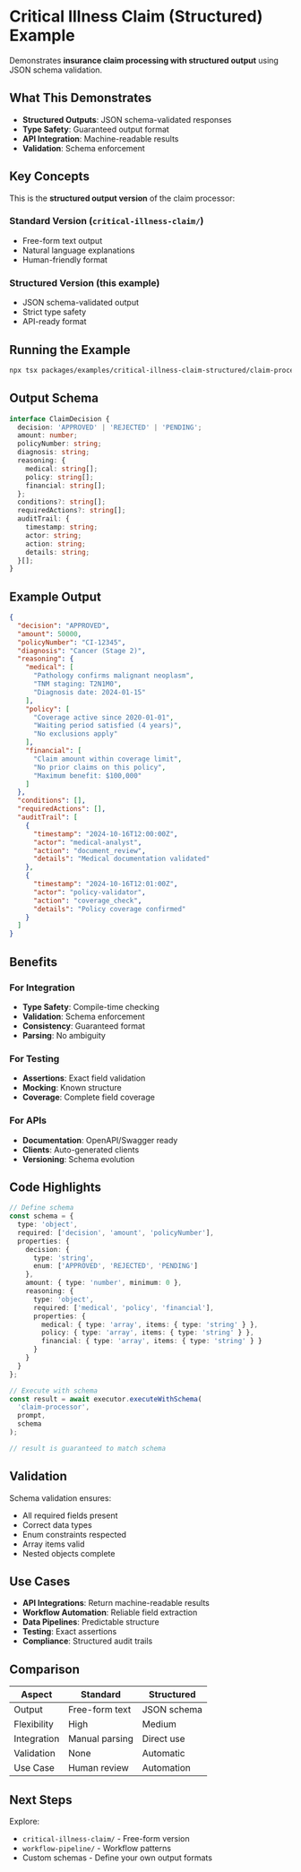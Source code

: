 # Critical Illness Claim (Structured) Example

Demonstrates **insurance claim processing with structured output** using JSON schema validation.

## What This Demonstrates

- **Structured Outputs**: JSON schema-validated responses
- **Type Safety**: Guaranteed output format
- **API Integration**: Machine-readable results
- **Validation**: Schema enforcement

## Key Concepts

This is the **structured output version** of the claim processor:

### Standard Version (`critical-illness-claim/`)
- Free-form text output
- Natural language explanations
- Human-friendly format

### Structured Version (this example)
- JSON schema-validated output
- Strict type safety
- API-ready format

## Running the Example

```bash
npx tsx packages/examples/critical-illness-claim-structured/claim-processor-structured.ts
```

## Output Schema

```typescript
interface ClaimDecision {
  decision: 'APPROVED' | 'REJECTED' | 'PENDING';
  amount: number;
  policyNumber: string;
  diagnosis: string;
  reasoning: {
    medical: string[];
    policy: string[];
    financial: string[];
  };
  conditions?: string[];
  requiredActions?: string[];
  auditTrail: {
    timestamp: string;
    actor: string;
    action: string;
    details: string;
  }[];
}
```

## Example Output

```json
{
  "decision": "APPROVED",
  "amount": 50000,
  "policyNumber": "CI-12345",
  "diagnosis": "Cancer (Stage 2)",
  "reasoning": {
    "medical": [
      "Pathology confirms malignant neoplasm",
      "TNM staging: T2N1M0",
      "Diagnosis date: 2024-01-15"
    ],
    "policy": [
      "Coverage active since 2020-01-01",
      "Waiting period satisfied (4 years)",
      "No exclusions apply"
    ],
    "financial": [
      "Claim amount within coverage limit",
      "No prior claims on this policy",
      "Maximum benefit: $100,000"
    ]
  },
  "conditions": [],
  "requiredActions": [],
  "auditTrail": [
    {
      "timestamp": "2024-10-16T12:00:00Z",
      "actor": "medical-analyst",
      "action": "document_review",
      "details": "Medical documentation validated"
    },
    {
      "timestamp": "2024-10-16T12:01:00Z",
      "actor": "policy-validator",
      "action": "coverage_check",
      "details": "Policy coverage confirmed"
    }
  ]
}
```

## Benefits

### For Integration
- **Type Safety**: Compile-time checking
- **Validation**: Schema enforcement
- **Consistency**: Guaranteed format
- **Parsing**: No ambiguity

### For Testing
- **Assertions**: Exact field validation
- **Mocking**: Known structure
- **Coverage**: Complete field coverage

### For APIs
- **Documentation**: OpenAPI/Swagger ready
- **Clients**: Auto-generated clients
- **Versioning**: Schema evolution

## Code Highlights

```typescript
// Define schema
const schema = {
  type: 'object',
  required: ['decision', 'amount', 'policyNumber'],
  properties: {
    decision: {
      type: 'string',
      enum: ['APPROVED', 'REJECTED', 'PENDING']
    },
    amount: { type: 'number', minimum: 0 },
    reasoning: {
      type: 'object',
      required: ['medical', 'policy', 'financial'],
      properties: {
        medical: { type: 'array', items: { type: 'string' } },
        policy: { type: 'array', items: { type: 'string' } },
        financial: { type: 'array', items: { type: 'string' } }
      }
    }
  }
};

// Execute with schema
const result = await executor.executeWithSchema(
  'claim-processor',
  prompt,
  schema
);

// result is guaranteed to match schema
```

## Validation

Schema validation ensures:
- All required fields present
- Correct data types
- Enum constraints respected
- Array items valid
- Nested objects complete

## Use Cases

- **API Integrations**: Return machine-readable results
- **Workflow Automation**: Reliable field extraction
- **Data Pipelines**: Predictable structure
- **Testing**: Exact assertions
- **Compliance**: Structured audit trails

## Comparison

| Aspect | Standard | Structured |
|--------|----------|------------|
| Output | Free-form text | JSON schema |
| Flexibility | High | Medium |
| Integration | Manual parsing | Direct use |
| Validation | None | Automatic |
| Use Case | Human review | Automation |

## Next Steps

Explore:
- `critical-illness-claim/` - Free-form version
- `workflow-pipeline/` - Workflow patterns
- Custom schemas - Define your own output formats
